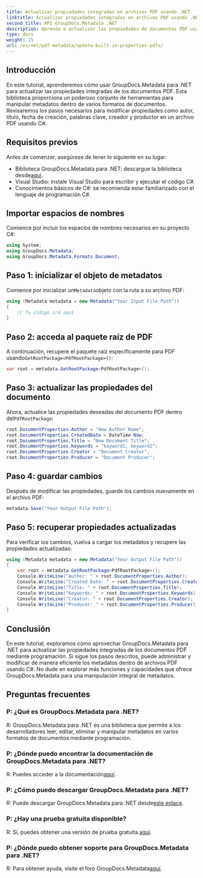 ```yaml
---
title: Actualizar propiedades integradas en archivos PDF usando .NET
linktitle: Actualizar propiedades integradas en archivos PDF usando .NET
second_title: API GroupDocs.Metadata .NET
description: Aprenda a actualizar las propiedades de documentos PDF usando C# y GroupDocs.Metadata para .NET. Modifique el autor, el título, las palabras clave y más mediante programación.
type: docs
weight: 15
url: /es/net/pdf-metadata/update-built-in-properties-pdfs/
---
```

## Introducción
En este tutorial, aprenderemos cómo usar GroupDocs.Metadata para .NET para actualizar las propiedades integradas de los documentos PDF. Esta biblioteca proporciona un poderoso conjunto de herramientas para manipular metadatos dentro de varios formatos de documentos. Revisaremos los pasos necesarios para modificar propiedades como autor, título, fecha de creación, palabras clave, creador y productor en un archivo PDF usando C#.
## Requisitos previos
Antes de comenzar, asegúrese de tener lo siguiente en su lugar:
-  Biblioteca GroupDocs.Metadata para .NET: descargue la biblioteca desde[aquí](https://releases.groupdocs.com/metadata/net/).
- Visual Studio: instale Visual Studio para escribir y ejecutar el código C#.
- Conocimientos básicos de C#: se recomienda estar familiarizado con el lenguaje de programación C#.

## Importar espacios de nombres
Comience por incluir los espacios de nombres necesarios en su proyecto C#:
```csharp
using System;
using GroupDocs.Metadata;
using GroupDocs.Metadata.Formats.Document;
```
## Paso 1: inicializar el objeto de metadatos
 Comience por inicializar un`Metadata`objeto con la ruta a su archivo PDF:
```csharp
using (Metadata metadata = new Metadata("Your Input File Path"))
{
    // Tu código irá aquí
}
```
## Paso 2: acceda al paquete raíz de PDF
 A continuación, recupere el paquete raíz específicamente para PDF usando`GetRootPackage<PdfRootPackage>()`:
```csharp
var root = metadata.GetRootPackage<PdfRootPackage>();
```
## Paso 3: actualizar las propiedades del documento
 Ahora, actualice las propiedades deseadas del documento PDF dentro del`PdfRootPackage`:
```csharp
root.DocumentProperties.Author = "New Author Name";
root.DocumentProperties.CreatedDate = DateTime.Now;
root.DocumentProperties.Title = "New Document Title";
root.DocumentProperties.Keywords = "keyword1, keyword2";
root.DocumentProperties.Creator = "Document Creator";
root.DocumentProperties.Producer = "Document Producer";
```
## Paso 4: guardar cambios
Después de modificar las propiedades, guarde los cambios nuevamente en el archivo PDF:
```csharp
metadata.Save("Your Output File Path");
```
## Paso 5: recuperar propiedades actualizadas
Para verificar los cambios, vuelva a cargar los metadatos y recupere las propiedades actualizadas:
```csharp
using (Metadata metadata = new Metadata("Your Output File Path"))
{
    var root = metadata.GetRootPackage<PdfRootPackage>();
    Console.WriteLine("Author: " + root.DocumentProperties.Author);
    Console.WriteLine("Created Date: " + root.DocumentProperties.CreatedDate);
    Console.WriteLine("Title: " + root.DocumentProperties.Title);
    Console.WriteLine("Keywords: " + root.DocumentProperties.Keywords);
    Console.WriteLine("Creator: " + root.DocumentProperties.Creator);
    Console.WriteLine("Producer: " + root.DocumentProperties.Producer);
}
```

## Conclusión
En este tutorial, exploramos cómo aprovechar GroupDocs.Metadata para .NET para actualizar las propiedades integradas de los documentos PDF mediante programación. Si sigue los pasos descritos, puede administrar y modificar de manera eficiente los metadatos dentro de archivos PDF usando C#. No dude en explorar más funciones y capacidades que ofrece GroupDocs.Metadata para una manipulación integral de metadatos.

## Preguntas frecuentes
### P: ¿Qué es GroupDocs.Metadata para .NET?
R: GroupDocs.Metadata para .NET es una biblioteca que permite a los desarrolladores leer, editar, eliminar y manipular metadatos en varios formatos de documentos mediante programación.
### P: ¿Dónde puedo encontrar la documentación de GroupDocs.Metadata para .NET?
 R: Puedes acceder a la documentación[aquí](https://reference.groupdocs.com/metadata/net/).
### P: ¿Cómo puedo descargar GroupDocs.Metadata para .NET?
 R: Puede descargar GroupDocs.Metadata para .NET desde[este enlace](https://releases.groupdocs.com/metadata/net/).
### P: ¿Hay una prueba gratuita disponible?
 R: Sí, puedes obtener una versión de prueba gratuita.[aquí](https://releases.groupdocs.com/).
### P: ¿Dónde puedo obtener soporte para GroupDocs.Metadata para .NET?
 R: Para obtener ayuda, visite el foro GroupDocs.Metadata[aquí](https://forum.groupdocs.com/c/metadata/14).